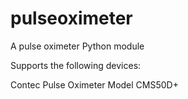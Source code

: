 # pulseoximeter
A pulse oximeter Python module

Supports the following devices:

Contec Pulse Oximeter Model CMS50D+
